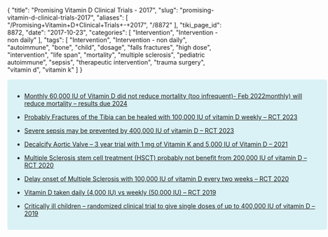 {
    "title": "Promising Vitamin D Clinical Trials - 2017",
    "slug": "promising-vitamin-d-clinical-trials-2017",
    "aliases": [
        "/Promising+Vitamin+D+Clinical+Trials+-+2017",
        "/8872"
    ],
    "tiki_page_id": 8872,
    "date": "2017-10-23",
    "categories": [
        "Intervention",
        "Intervention - non daily"
    ],
    "tags": [
        "Intervention",
        "Intervention - non daily",
        "autoimmune",
        "bone",
        "child",
        "dosage",
        "falls fractures",
        "high dose",
        "intervention",
        "life span",
        "mortality",
        "multiple sclerosis",
        "pediatric autoimmune",
        "sepsis",
        "therapeutic intervention",
        "trauma surgery",
        "vitamin d",
        "vitamin k"
    ]
}


<!-- ~tc~ start ~/tc~ -->

<div class="border" style="background-color:#DAF2F6;padding:15px;margin:10px 0;border-radius:5px;width:700px">

* [Monthly 60,000 IU of Vitamin D did not reduce mortality (too infrequent)- Feb 2022monthly) will reduce mortality – results due 2024](/posts/monthly-60000-iu-of-vitamin-d-did-not-reduce-mortality-too-infrequent-feb-2022mo-esults-due-2024)

* [Probably Fractures of the Tibia can be healed with 100,000 IU of vitamin D weekly – RCT 2023](/posts/probably-fractures-of-the-tibia-can-be-healed-with-100000-iu-of-vitamin-d-weekly-rct-2023)

* [Severe sepsis may be prevented by 400,000 IU of vitamin D – RCT 2023](/posts/severe-sepsis-may-be-prevented-by-400000-iu-of-vitamin-d-rct-2023)

* [Decalcify Aortic Valve – 3 year trial with 1 mg of Vitamin K and 5,000 IU of Vitamin D – 2021](/posts/decalcify-aortic-valve-3-year-trial-with-1-mg-of-vitamin-k-and-5000-iu-of-vitamin-d-2021)

* [Multiple Sclerosis stem cell treatment (HSCT) probably not benefit from 200,000 IU of vitamin D – RCT 2020](/posts/multiple-sclerosis-stem-cell-treatment-hsct-probably-not-benefit-from-200000-iu--amin-d-rct-2020)

* [Delay onset of Multiple Sclerosis with 100,000 IU of vitamin D every two weeks – RCT 2020](/posts/delay-onset-of-multiple-sclerosis-with-100000-iu-of-vitamin-d-every-two-weeks-rct-2020)

* [Vitamin D taken daily (4,000 IU) vs weekly (50,000 IU) – RCT 2019](/posts/vitamin-d-taken-daily-4000-iu-vs-weekly-50000-iu-rct-2019)

* [Critically ill children – randomized clinical trial to give single doses of up to 400,000 IU of vitamin D – 2019](/posts/critically-ill-children-randomized-clinical-trial-to-give-single-doses-of-up-to---vitamin-d-2019)